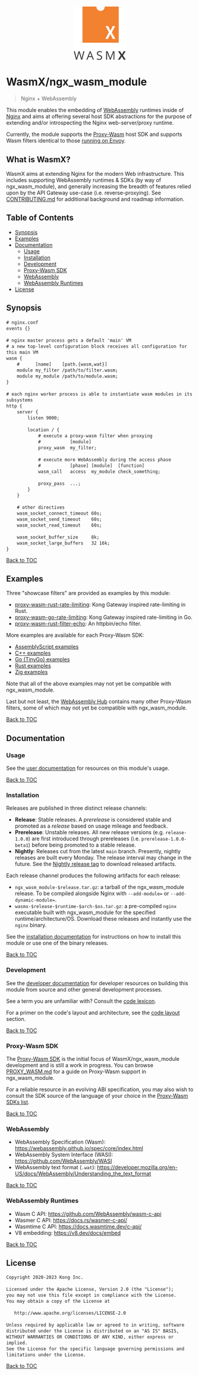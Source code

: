 <p align="center">
  <img alt="WasmX logo" src="assets/vectors/logo.svg" style="width:140px;" />
</p>

# WasmX/ngx_wasm_module

> Nginx + WebAssembly

This module enables the embedding of [WebAssembly] runtimes inside of
[Nginx](https://nginx.org/) and aims at offering several host SDK abstractions
for the purpose of extending and/or introspecting the Nginx web-server/proxy
runtime.

Currently, the module supports the
[Proxy-Wasm](https://github.com/proxy-wasm/spec) host SDK and supports Wasm
filters identical to those [running on
Envoy](https://www.envoyproxy.io/docs/envoy/latest/configuration/http/http_filters/wasm_filter.html).

## What is WasmX?

WasmX aims at extending Nginx for the modern Web infrastructure. This includes
supporting WebAssembly runtimes & SDKs (by way of ngx_wasm_module), and
generally increasing the breadth of features relied upon by the API Gateway
use-case (i.e. reverse-proxying). See [CONTRIBUTING.md](CONTRIBUTING.md)
for additional background and roadmap information.

## Table of Contents

- [Synopsis](#synopsis)
- [Examples](#examples)
- [Documentation](#documentation)
    - [Usage](#usage)
    - [Installation](#installation)
    - [Development](#development)
    - [Proxy-Wasm SDK](#proxy-wasm-sdk)
    - [WebAssembly](#webassembly)
    - [WebAssembly Runtimes](#webassembly-runtimes)
- [License](#license)

## Synopsis

```nginx
# nginx.conf
events {}

# nginx master process gets a default 'main' VM
# a new top-level configuration block receives all configuration for this main VM
wasm {
    #      [name]    [path.{wasm,wat}]
    module my_filter /path/to/filter.wasm;
    module my_module /path/to/module.wasm;
}

# each nginx worker process is able to instantiate wasm modules in its subsystems
http {
    server {
        listen 9000;

        location / {
            # execute a proxy-wasm filter when proxying
            #           [module]
            proxy_wasm  my_filter;

            # execute more WebAssembly during the access phase
            #           [phase] [module]  [function]
            wasm_call   access  my_module check_something;

            proxy_pass  ...;
        }
    }

    # other directives
    wasm_socket_connect_timeout 60s;
    wasm_socket_send_timeout    60s;
    wasm_socket_read_timeout    60s;

    wasm_socket_buffer_size     8k;
    wasm_socket_large_buffers   32 16k;
}
```

[Back to TOC](#table-of-contents)

## Examples

Three "showcase filters" are provided as examples by this module:

- [proxy-wasm-rust-rate-limiting](https://github.com/Kong/proxy-wasm-rust-rate-limiting):
  Kong Gateway inspired rate-limiting in Rust.
- [proxy-wasm-go-rate-limiting](https://github.com/Kong/proxy-wasm-go-rate-limiting):
  Kong Gateway inspired rate-limiting in Go.
- [proxy-wasm-rust-filter-echo](https://github.com/wasmx-proxy/proxy-wasm-rust-filter-echo/):
  An httpbin/echo filter.

More examples are available for each Proxy-Wasm SDK:

- [AssemblyScript
  examples](https://github.com/solo-io/proxy-runtime/tree/master/examples)
- [C++
  examples](https://github.com/proxy-wasm/proxy-wasm-cpp-sdk/tree/master/example)
- [Go (TinyGo)
  examples](https://github.com/tetratelabs/proxy-wasm-go-sdk/tree/main/examples)
- [Rust
  examples](https://github.com/proxy-wasm/proxy-wasm-rust-sdk/tree/master/examples)
- [Zig
  examples](https://github.com/mathetake/proxy-wasm-zig-sdk/tree/main/example)

Note that all of the above examples may not yet be compatible with
ngx_wasm_module.

Last but not least, the [WebAssembly
Hub](https://www.webassemblyhub.io/repositories/) contains many other Proxy-Wasm
filters, some of which may not yet be compatible with ngx_wasm_module.

[Back to TOC](#table-of-contents)

## Documentation

### Usage

See the [user documentation](docs/README.md) for resources on this module's
usage.

[Back to TOC](#table-of-contents)

### Installation

Releases are published in three distinct release channels:

- **Release**: Stable releases. A *prerelease* is considered stable and promoted
  as a *release* based on usage mileage and feedback.
- **Prerelease**: Unstable releases. All new release versions (e.g.
  `release-1.0.0`) are first introduced through prereleases (i.e.
  `prerelease-1.0.0-beta1`) before being promoted to a stable release.
- **Nightly**: Releases cut from the latest `main` branch. Presently, nightly
  releases are built every Monday. The release interval may change in the
  future. See the [Nightly release
  tag](https://github.com/Kong/ngx_wasm_module/releases/tag/nightly) to download
  released artifacts.

Each release channel produces the following artifacts for each release:

- `ngx_wasm_module-$release.tar.gz`: a tarball of the ngx_wasm_module release.
  To be compiled alongside Nginx with `--add-module=` or
  `--add-dynamic-module=`.
- `wasmx-$release-$runtime-$arch-$os.tar.gz`: a pre-compiled `nginx` executable
  built with ngx_wasm_module for the specified runtime/architecture/OS. Download
  these releases and instantly use the `nginx` binary.

See the [installation documentation](docs/INSTALL.md) for instructions on how to
install this module or use one of the binary releases.

[Back to TOC](#table-of-contents)

### Development

See the [developer documentation](docs/DEVELOPER.md) for developer resources on
building this module from source and other general development processes.

See a term you are unfamiliar with? Consult the [code
lexicon](docs/DEVELOPER.md#code-lexicon).

For a primer on the code's layout and architecture, see the [code
layout](docs/DEVELOPER.md#code-layout) section.

[Back to TOC](#table-of-contents)

### Proxy-Wasm SDK

The [Proxy-Wasm SDK](https://github.com/proxy-wasm/spec) is the initial focus of
WasmX/ngx_wasm_module development and is still a work in progress. You can
browse [PROXY_WASM.md](docs/PROXY_WASM.md) for a guide on Proxy-Wasm support in
ngx_wasm_module.

For a reliable resource in an evolving ABI specification, you may also wish to
consult the SDK source of the language of your choice in the [Proxy-Wasm SDKs
list](https://github.com/proxy-wasm/spec#sdks).

[Back to TOC](#table-of-contents)

### WebAssembly

- WebAssembly Specification (Wasm): https://webassembly.github.io/spec/core/index.html
- WebAssembly System Interface (WASI): https://github.com/WebAssembly/WASI
- WebAssembly text format (`.wat`): https://developer.mozilla.org/en-US/docs/WebAssembly/Understanding_the_text_format

[Back to TOC](#table-of-contents)

### WebAssembly Runtimes

- Wasm C API: https://github.com/WebAssembly/wasm-c-api
- Wasmer C API: https://docs.rs/wasmer-c-api/
- Wasmtime C API: https://docs.wasmtime.dev/c-api/
- V8 embedding: https://v8.dev/docs/embed

[Back to TOC](#table-of-contents)

## License

```
Copyright 2020-2023 Kong Inc.

Licensed under the Apache License, Version 2.0 (the "License");
you may not use this file except in compliance with the License.
You may obtain a copy of the License at

   http://www.apache.org/licenses/LICENSE-2.0

Unless required by applicable law or agreed to in writing, software
distributed under the License is distributed on an "AS IS" BASIS,
WITHOUT WARRANTIES OR CONDITIONS OF ANY KIND, either express or implied.
See the License for the specific language governing permissions and
limitations under the License.
```

[Back to TOC](#table-of-contents)

[WebAssembly]: https://webassembly.org/
